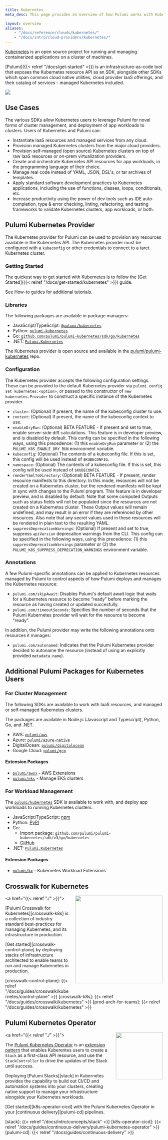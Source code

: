 ```yaml
---
title: Kubernetes
meta_desc: This page provides an overview of how Pulumi works with Kubernetes.

layout: overview
aliases:
    - "/docs/reference/clouds/kubernetes/"
    - "/docs/intro/cloud-providers/kubernetes/"
---
```


[Kubernetes][k8s] is an open source project for running and managing containerized applications
on a cluster of machines.

[Pulumi]({{< relref "/docs/get-started" >}}) is an infrastructure-as-code tool that exposes the Kubernetes resource API as an
SDK, alongside other SDKs which span common cloud native utilities, cloud
provider IaaS offerings, and their catalog of services - managed Kubernetes included.

<a href="/images/docs/quickstart/kubernetes/cake.svg">
<img src="/images/docs/quickstart/kubernetes/cake.svg">
</a>

## Use Cases

The various SDKs allow Kubernetes users to leverage Pulumi for novel forms of cluster
management, and deployment of app workloads to clusters. Users of
Kubernetes and Pulumi can:

- Instantiate IaaS resources and managed services from any cloud.
- Provision managed Kubernetes clusters from the major cloud providers.
- Provision self-managed (open source) Kubernetes clusters on top of raw IaaS resources or on-prem virtualization providers.
- Create and orchestrate Kubernetes API resources for app workloads, in the programming language of their choice.
- Manage real code instead of YAML, JSON, DSL's, or tar archives of templates.
- Apply standard software development practices to Kubernetes applications, including the use of functions, classes, loops, conditionals, etc.
- Increase productivity using the power of dev tools such as IDE auto-completion, type &
   error checking, linting, refactoring, and testing frameworks to validate Kubernetes clusters, app workloads, or both.

## Pulumi Kubernetes Provider

The Kubernetes provider for Pulumi can be used to provision any resources available in the Kubernetes API.  The Kubernetes provider must be configured with a `kubeconfig` or other credentials to connect to a taret Kubernetes cluster.

### Getting Started

The quickest way to get started with Kubernetes is to follow the [Get Started]({{< relref "/docs/get-started/kubernetes" >}}) guide.

See How-to guides for additional tutorials.

### Libraries

The following packages are available in package managers:

- JavaScript/TypeScript: [`@pulumi/kubernetes`](https://www.npmjs.com/package/@pulumi/kubernetes)
- Python: [`pulumi-kubernetes`](https://pypi.org/project/pulumi-kubernetes/)
- Go: [`github.com/pulumi/pulumi-kubernetes/sdk/go/kubernetes`](https://github.com/pulumi/pulumi-kubernetes)
- .NET: [`Pulumi.Kubernetes`](https://www.nuget.org/packages/Pulumi.Kubernetes)

The Kubernetes provider is open source and available in the [pulumi/pulumi-kubernetes](https://github.com/pulumi/pulumi-kubernetes) repo.

### Configuration

The Kubernetes provider accepts the following configuration settings.  These can be provided to the default Kubernetes provider via `pulumi config set kubernetes:<option>`, or passed to the constructor of `new kubernetes.Provider` to construct a specific instance of the Kubernetes provider.

- `cluster`: (Optional) If present, the name of the kubeconfig cluster to use.
- `context`: (Optional) If present, the name of the kubeconfig context to use.
- `enableDryRun`: (Optional) BETA FEATURE - If present and set to true, enable server-side diff calculations. This feature is in developer preview, and is disabled by default. This config can be specified in the following ways, using this precedence: (1) this `enableDryRun` parameter or (2) the `PULUMI_K8S_ENABLE_DRY_RUN` environment variable.
- `kubeconfig`: (Optional) The contents of a kubeconfig file. If this is set, this config will be used instead of `$KUBECONFIG`.
- `namespace`: (Optional) The contents of a kubeconfig file. If this is set, this config will be used instead of `$KUBECONFIG`.
- `renderYamlToDirectory`: (Optional) BETA FEATURE - If present, render resource manifests to this directory. In this mode, resources will not be created on a Kubernetes cluster, but the rendered manifests will be kept in sync with changes to the Pulumi program. This feature is in developer preview, and is disabled by default. Note that some computed Outputs such as status fields will not be populated since the resources are not created on a Kubernetes cluster. These Output values will remain undefined,
and may result in an error if they are referenced by other resources. Also note that any secret values
used in these resources will be rendered in plain text to the resulting YAML.
- `suppressDeprecationWarnings`: (Optional) If present and set to true, suppress `apiVersion` deprecation warnings from the CLI. This config can be specified in the following ways, using this precedence: (1) this `suppressDeprecationWarnings` parameter or (2) the `PULUMI_K8S_SUPPRESS_DEPRECATION_WARNINGS` environment variable.

### Annotations

A few Pulumi-specific annotations can be applied to Kubernetes resources managed by Pulumi to control aspects of how Pulumi deploys and manages the Kubernetes resource:

- `pulumi.com/skipAwait`: Disables Pulumi's default await logic that waits for a Kubernetes resource to become "ready" before marking the resource as having created or updated succesfully.
- `pulumi.com/timeoutSeconds`: Specifies the number of seconds that the Pulumi Kubernetes provider will wait for the resource to become "ready".

In addition, the Pulumi provider may write the following annotations onto resources it manages:

- `pulumi.com/autonamed`: Indicates that the Pulumi Kubernetes provider decided to autoname the resource (instead of using an explicitly provided `metadata.name`).

## Additional Pulumi Packages for Kubernetes Users

### For Cluster Management

The following SDKs are available to work with IaaS resources, and managed or self-managed Kubernetes clusters.

The packages are available in Node.js (Javascript and Typescript), Python, Go, and .NET.

- AWS: [`pulumi/aws`](https://github.com/pulumi/aws)
- Azure: [`pulumi/azure-native`](https://github.com/pulumi/pulumi-azure-native)
- DigitalOcean: [`pulumi/digitalocean`](https://github.com/pulumi/pulumi-digitalocean)
- Google Cloud: [`pulumi/gcp`](https://github.com/pulumi/gcp)

#### Extension Packages

- [`pulumi/awsx`](https://github.com/pulumi/pulumi-awsx) - AWS Extensions
- [`pulumi/eks`](https://github.com/pulumi/eks) - Manage EKS clusters

### For Workload Management

The [`pulumi/kubernetes`](https://github.com/pulumi/pulumi-kubernetes) SDK is available to work with, and deploy app workloads to running Kubernetes clusters:

- JavaScript/TypeScript: [npm](https://www.npmjs.com/package/@pulumi/kubernetes)
- Python: [PyPI](https://pypi.org/project/pulumi-kubernetes/)
- Go:
  - Import package: `github.com/pulumi/pulumi-kubernetes/sdk/v3/go/kubernetes`
  - [GitHub](https://github.com/pulumi/pulumi-kubernetes/tree/master/sdk/go/kubernetes)
- .NET: [`Pulumi.Kubernetes`](https://www.nuget.org/packages/Pulumi.Kubernetes)

#### Extension Packages

- [`pulumi/kx`](https://github.com/pulumi/pulumi-kubernetesx) - Kubernetes Workload Extensions

[k8s]: https://kubernetes.io

## Crosswalk for Kubernetes

<a href="{{< relref "./" >}}">
    <img src="/images/docs/reference/crosswalk/kubernetes/crosswalk-for-k8s.svg" align="right" width="280" style="margin: 0 0 32px 16px;">
</a>

[Pulumi Crosswalk for Kubernetes][crosswalk-k8s] is a collection of industry standard
best-practices for managing Kubernetes, and its infrastructure in production.

[Get started][crosswalk-control-plane] by deploying stacks of infrastructure architected to enable teams
to run and manage Kubernetes in production.

[crosswalk-control-plane]: {{< relref "/docs/guides/crosswalk/kubernetes/control-plane" >}}
[crosswalk-k8s]: {{< relref "/docs/guides/crosswalk/kubernetes" >}}
[prod-arch-for-teams]: {{< relref "/docs/guides/crosswalk/kubernetes" >}}

## Pulumi Kubernetes Operator

<a href="{{< relref "./" >}}">
    <img src="/logos/tech/ci-cd/kubernetes.png" align="right" width="150" style="margin: 0 0 32px 16px;">
</a>

The [Pulumi Kubernetes Operator][k8s-operator] is an [extension pattern][k8s-ext-pattern] that
enables Kuberentes users to create a `Stack` as a first-class API
resource, and use the `StackController` to drive the updates of the Stack until
success.

Deploying [Pulumi Stacks][stack] in Kubernetes provides the capability to build
out CI/CD and automation systems into your clusters, creating native support to manage your infrastructure alongside your Kubernetes workloads.

[Get started][k8s-operator-cicd] with the Pulumi Kubernetes Operator in your [continuous delivery][pulumi-cd] pipelines.

[k8s-operator]: https://github.com/pulumi/pulumi-kubernetes-operator
[k8s-ext-pattern]: https://kubernetes.io/docs/concepts/extend-kubernetes/operator/
[stack]: {{< relref "/docs/intro/concepts/stack" >}}
[k8s-operator-cicd]: {{< relref "/docs/guides/continuous-delivery/pulumi-kubernetes-operator" >}}
[pulumi-cd]: {{< relref "/docs/guides/continuous-delivery" >}}

